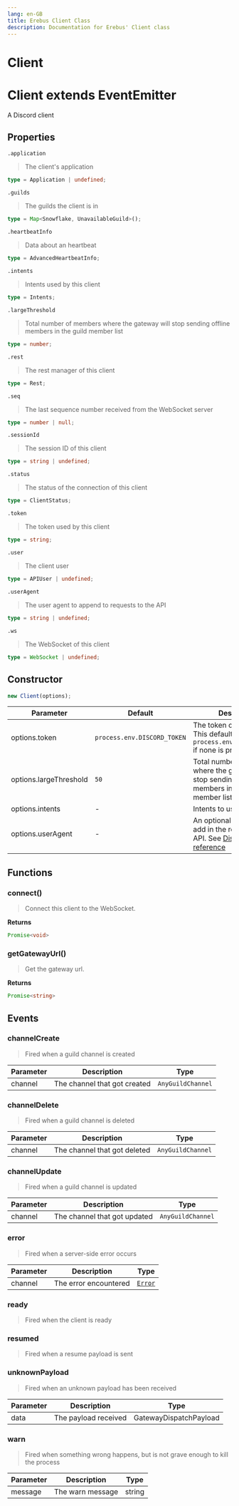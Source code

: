```yaml
---
lang: en-GB
title: Erebus Client Class
description: Documentation for Erebus' Client class
---
```


<html style="scroll-behavior: smooth;"></html>

# Client

# Client extends EventEmitter

A Discord client

## Properties

`.application`

> The client's application

```typescript
type = Application | undefined;
```

`.guilds`

> The guilds the client is in

```typescript
type = Map<Snowflake, UnavailableGuild>();
```

`.heartbeatInfo`

> Data about an heartbeat

```typescript
type = AdvancedHeartbeatInfo;
```

`.intents`

> Intents used by this client

```typescript
type = Intents;
```

`.largeThreshold`

> Total number of members where the gateway will stop sending offline members in the guild member list

```typescript
type = number;
```

`.rest`

> The rest manager of this client

```typescript
type = Rest;
```

`.seq`

> The last sequence number received from the WebSocket server

```typescript
type = number | null;
```

`.sessionId`

> The session ID of this client

```typescript
type = string | undefined;
```

`.status`

> The status of the connection of this client

```typescript
type = ClientStatus;
```

`.token`

> The token used by this client

```typescript
type = string;
```

`.user`

> The client user

```typescript
type = APIUser | undefined;
```

`.userAgent`

> The user agent to append to requests to the API

```typescript
type = string | undefined;
```

`.ws`

> The WebSocket of this client

```typescript
type = WebSocket | undefined;
```

## Constructor

```typescript
new Client(options);
```

| Parameter              | Default                     | Description                                                                                                                                   | Type                  |
| ---------------------- | --------------------------- | --------------------------------------------------------------------------------------------------------------------------------------------- | --------------------- |
| options.token          | `process.env.DISCORD_TOKEN` | The token of this client. This defaults to `process.env.DISCORD_TOKEN` if none is provided                                                    | `Token \| undefined`  |
| options.largeThreshold | `50`                        | Total number of members where the gateway will stop sending offline members in the guild member list                                          | `number \| undefined` |
| options.intents        | -                           | Intents to use for this client                                                                                                                | `Intents`             |
| options.userAgent      | -                           | An optional user agent to add in the requests to the API. See [Discord's reference](https://discord.com/developers/docs/reference#user-agent) | `string \| undefined` |

## Functions

### connect()

> Connect this client to the WebSocket.

**Returns**

```typescript
Promise<void>
```

### getGatewayUrl()

> Get the gateway url.

**Returns**

```typescript
Promise<string>
```

## Events

### channelCreate

> Fired when a guild channel is created

| Parameter | Description                  | Type              |
| --------- | ---------------------------- | ----------------- |
| channel   | The channel that got created | `AnyGuildChannel` |

### channelDelete

> Fired when a guild channel is deleted

| Parameter | Description                  | Type              |
| --------- | ---------------------------- | ----------------- |
| channel   | The channel that got deleted | `AnyGuildChannel` |

### channelUpdate

> Fired when a guild channel is updated

| Parameter | Description                  | Type              |
| --------- | ---------------------------- | ----------------- |
| channel   | The channel that got updated | `AnyGuildChannel` |

### error

> Fired when a server-side error occurs

| Parameter | Description           | Type                                                      |
| --------- | --------------------- | --------------------------------------------------------- |
| channel   | The error encountered | [`Error`](https://nodejs.org/api/errors.html#class-error) |

### ready

> Fired when the client is ready

### resumed

> Fired when a resume payload is sent

### unknownPayload

> Fired when an unknown payload has been received

| Parameter | Description          | Type                   |
| --------- | -------------------- | ---------------------- |
| data      | The payload received | GatewayDispatchPayload |

### warn

> Fired when something wrong happens, but is not grave enough to kill the process

| Parameter | Description      | Type   |
| --------- | ---------------- | ------ |
| message   | The warn message | string |
